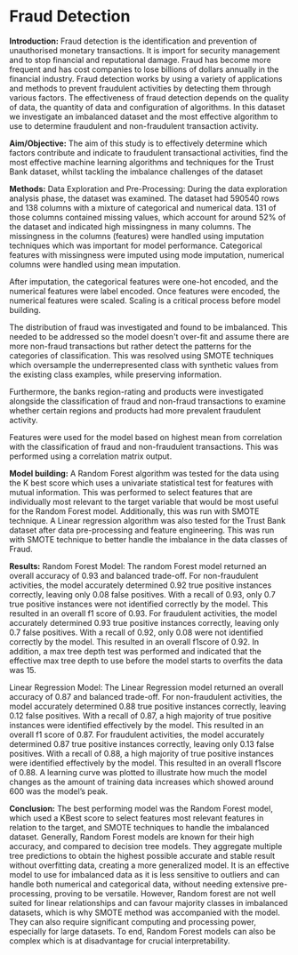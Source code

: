 # Fraud Detection

**Introduction:**
Fraud detection is the identification and prevention of unauthorised monetary transactions. It is import for security management and to stop financial and reputational damage. Fraud has become more frequent and has cost companies to lose billions of dollars annually in the financial industry. Fraud detection works by using a variety of applications and methods to prevent fraudulent activities by detecting them through various factors. The effectiveness of fraud detection depends on the quality of data, the quantity of data and configuration of algorithms. In this dataset we investigate an imbalanced dataset and the most effective algorithm to use to determine fraudulent and non-fraudulent transaction activity.

**Aim/Objective:**
The aim of this study is to effectively determine which factors contribute and indicate to fraudulent transactional activities, find the most effective machine learning algorithms and techniques for the Trust Bank dataset, whilst tackling the imbalance challenges of the dataset

**Methods:**
Data Exploration and Pre-Processing:
During the data exploration analysis phase, the dataset was examined. The dataset had 590540 rows and 138 columns with a mixture of categorical and numerical data. 131 of those columns contained missing values, which account for around 52% of the dataset and indicated high missingness in many columns. The missingness in the columns (features) were handled using imputation techniques which was important for model performance. Categorical features with missingness were imputed using mode imputation, numerical columns were handled using mean imputation.

After imputation, the categorical features were one-hot encoded, and the numerical features were label encoded. Once features were encoded, the numerical features were scaled. Scaling is a critical process before model building.

The distribution of fraud was investigated and found to be imbalanced. This needed to be addressed so the model doesn't over-fit and assume there are more non-fraud transactions but rather detect the patterns for the categories of classification. This was resolved using SMOTE techniques which oversample the underrepresented class with synthetic values from the existing class examples, while preserving information. 

Furthermore, the banks region-rating and products were investigated alongside the classification of fraud and non-fraud transactions to examine whether certain regions and products had more prevalent fraudulent activity.

Features were used for the model based on highest mean from correlation with the classification of fraud and non-fraudulent transactions. This was performed using a correlation matrix output.

**Model building:**
A Random Forest  algorithm was tested for the data using the K best score which uses a  univariate statistical test for features with mutual information. This was performed to select features that are individually most relevant to the target variable that would be most useful for the Random Forest model. Additionally, this was run with SMOTE technique.
A Linear regression algorithm was also tested for the Trust Bank dataset after data pre-processing and feature engineering. This was run with SMOTE technique to better handle the imbalance in the data classes of Fraud.

**Results:**
Random Forest Model:
The random Forest model returned an overall accuracy of 0.93 and balanced trade-off.  For non-fraudulent activities, the model accurately determined 0.92 true positive instances correctly, leaving only 0.08 false positives. With a recall of 0.93, only 0.7 true positive instances were not identified correctly  by the model. This resulted in an overall f1 score of 0.93. For fraudulent activities, the model accurately determined 0.93 true positive instances correctly, leaving only 0.7 false positives. With a recall of 0.92, only 0.08 were not identified correctly  by the model. This resulted in an overall f1score of 0.92. In addition, a max tree depth test was performed and indicated that the effective max tree depth to use before the model starts to overfits the data was 15.

Linear Regression Model:
The Linear Regression model returned an overall accuracy of 0.87 and balanced trade-off.  For non-fraudulent activities, the model accurately determined 0.88 true positive instances correctly, leaving 0.12 false positives. With a recall of 0.87, a high majority of true positive instances were identified effectively by the model. This resulted in an overall f1 score of 0.87. For fraudulent activities, the model accurately determined 0.87 true positive instances correctly, leaving only 0.13 false positives. With a recall of 0.88, a high majority of true positive instances were identified effectively by the model. This resulted in an overall f1score of 0.88. A learning curve was plotted to illustrate how much the model changes as the amount of training data increases which showed around 600 was the model’s peak.

**Conclusion:**
The best performing model was the Random Forest model, which used a KBest score to select features most relevant features in relation to the target, and SMOTE techniques to handle the imbalanced dataset. Generally, Random Forest models are known for their high accuracy, and compared to decision tree models. They aggregate multiple tree predictions to obtain the highest possible accurate and stable result without overfitting data, creating a more generalized model. It is an effective model to use for imbalanced data as it is less sensitive to outliers and can handle both numerical and categorical data, without needing extensive pre-processing, proving to be versatile. However, Random forest are not well suited for linear relationships and can favour majority classes in imbalanced datasets, which is why SMOTE method was accompanied with the model. They can also require significant computing and processing power, especially for large datasets. To end, Random Forest models can also be complex which is at disadvantage for crucial interpretability.

